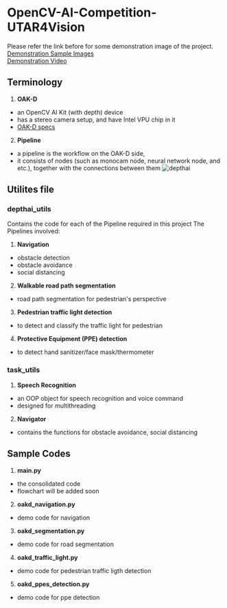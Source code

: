 # OpenCV-AI-Competition-UTAR4Vision
Please refer the link before for some demonstration image of the project.<br>
[Demonstration Sample Images](https://github.com/yjwong1999/OpenCV-AI-Competition-UTAR4Vision/blob/main/demo/Demo.md)<br>
[Demonstration Video](https://drive.google.com/file/d/17MhLnoijZUo6YUl7zlxEkXu-qxgSOTll/view?usp=sharing)

## Terminology
1. **OAK-D**
- an OpenCV AI Kit (with depth) device 
- has a stereo camera setup, and have Intel VPU chip in it
- [OAK-D specs](https://docs.luxonis.com/projects/hardware/en/latest/pages/BW1098OAK.html#bw1098oak)
2. **Pipeline**
- a pipeline is the workflow on the OAK-D side, 
- it consists of nodes (such as monocam node, neural network node, and etc.), together with the connections between them
![depthai](https://user-images.githubusercontent.com/55955482/126036064-95e69b4f-7579-44f1-bb06-b003ed24fb72.png)

## Utilites file

### depthai_utils
Contains the code for each of the Pipeline required in this project
The Pipelines involved:
1. **Navigation**
- obstacle detection
- obstacle avoidance
- social distancing
2. **Walkable road path segmentation**
- road path segmentation for pedestrian's perspective
3. **Pedestrian traffic light detection**
- to detect and classify the traffic light for pedestrian
4. **Protective Equipment (PPE) detection**
- to detect hand sanitizer/face mask/thermometer

### task_utils
1. **Speech Recognition**
- an OOP object for speech recognition and voice command
- designed for multithreading
2. **Navigator**
- contains the functions for obstacle avoidance, social distancing

## Sample Codes
1. **main.py**
- the consolidated code
- flowchart will be added soon
2. **oakd_navigation.py**
- demo code for navigation
3. **oakd_segmentation.py**
- demo code for road segmentation
4. **oakd_traffic_light.py**
- demo code for pedestrian traffic ligth detection
5. **oakd_ppes_detection.py**
- demo code for ppe detection
